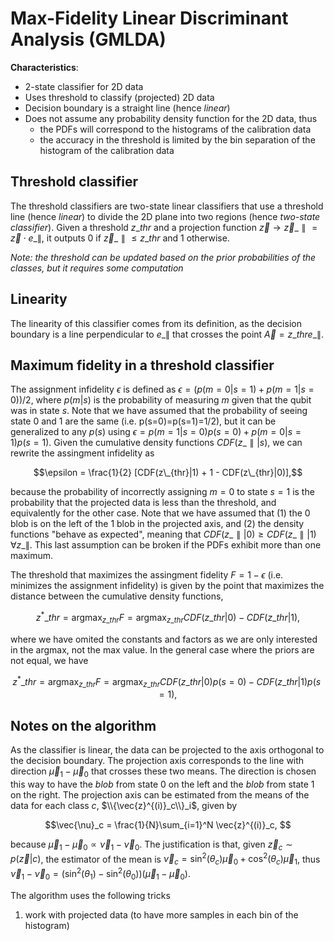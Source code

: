 # Max-Fidelity Linear Discriminant Analysis (GMLDA)

**Characteristics**:
- 2-state classifier for 2D data
- Uses threshold to classify (projected) 2D data
- Decision boundary is a straight line (hence *linear*)
- Does not assume any probability density function for the 2D data, thus
    - the PDFs will correspond to the histograms of the calibration data
    - the accuracy in the threshold is limited by the bin separation of the histogram of the calibration data


## Threshold classifier

The threshold classifiers are two-state linear classifiers that use a threshold line (hence *linear*) to divide the 2D plane into two regions (hence *two-state classifier*). 
Given a threshold $z\_{thr}$ and a projection function $\vec{z} \rightarrow \vec{z}\_{\parallel}=\vec{z}\cdot e\_{\parallel}$, it outputs 0 if $\vec{z}\_{\parallel} \leq z\_{thr}$ and 1 otherwise. 

*Note: the threshold can be updated based on the prior probabilities of the classes, but it requires some computation*

## Linearity

The linearity of this classifier comes from its definition, as the decision boundary is a line perpendicular to $e\_{\parallel}$ that crosses the point $\vec{A} = z\_{thr}e\_{\parallel}$. 

## Maximum fidelity in a threshold classifier

The assignment infidelity $\epsilon$ is defined as $\epsilon = (p(m=0|s=1) + p(m=1|s=0))/2$, where $p(m|s)$ is the probability of measuring $m$ given that the qubit was in state $s$. 
Note that we have assumed that the probability of seeing state 0 and 1 are the same (i.e. p(s=0)=p(s=1)=1/2), but it can be generalized to any $p(s)$ using $\epsilon = p(m=1|s=0)p(s=0) + p(m=0|s=1)p(s=1)$. 
Given the cumulative density functions $CDF(z\_{\parallel}|s)$, we can rewrite the assingment infidelity as 
```math
\epsilon = \frac{1}{2} [CDF(z\_{thr}|1) + 1 - CDF(z\_{thr}|0)],
```
because the probability of incorrectly assigning $m=0$ to state $s=1$ is the probability that the projected data is less than the threshold, and equivalently for the other case.
Note that we have assumed that (1) the 0 blob is on the left of the 1 blob in the projected axis, and (2) the density functions "behave as expected", meaning that $CDF(z\_{\parallel}|0) \geq CDF(z\_{\parallel}|1) \;\forall z\_{\parallel}$. 
This last assumption can be broken if the PDFs exhibit more than one maximum. 

The threshold that maximizes the assingment fidelity $F = 1 - \epsilon$ (i.e. minimizes the assignment infidelity) is given by the point that maximizes the distance between the cumulative density functions, 
```math
z^*\_{thr} = \mathrm{argmax}_{z\_{thr}} F = \mathrm{argmax}_{z\_{thr}} CDF(z\_{thr}|0) - CDF(z\_{thr}|1),
```
where we have omited the constants and factors as we are only interested in the $\mathrm{argmax}$, not the $\mathrm{max}$ value. 
In the general case where the priors are not equal, we have
```math
z^*\_{thr} = \mathrm{argmax}_{z\_{thr}} F = \mathrm{argmax}_{z\_{thr}} CDF(z\_{thr}|0)p(s=0) - CDF(z\_{thr}|1)p(s=1),
```


## Notes on the algorithm

As the classifier is linear, the data can be projected to the axis orthogonal to the decision boundary. 
The projection axis corresponds to the line with direction $\vec{\mu}_1 - \vec{\mu}_0$ that crosses these two means. 
The direction is chosen this way to have the *blob* from state 0 on the left and the *blob* from state 1 on the right. 
The projection axis can be estimated from the means of the data for each class $c$, $\\{\vec{z}^{(i)}_c\\}_i$, given by
```math 
\vec{\nu}_c = \frac{1}{N}\sum_{i=1}^N \vec{z}^{(i)}_c, 
```
because $\vec{\mu}_1 - \vec{\mu}_0 \propto \vec{\nu}_1 - \vec{\nu}_0$. The justification is that, given $\vec{z}_c \sim p(\vec{z}|c)$, the estimator of the mean is $\vec{\nu}_c = \sin^2(\theta_c) \vec{\mu}_0 + \cos^2(\theta_c) \vec{\mu}_1$, thus $\vec{\nu}_1 - \vec{\nu}_0 = (\sin^2(\theta_1) - \sin^2(\theta_0)) (\vec{\mu}_1 - \vec{\mu}_0)$. 

The algorithm uses the following tricks
1. work with projected data (to have more samples in each bin of the histogram)

